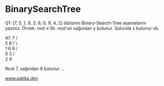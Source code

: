 # BinarySearchTree
 
Q1: [7, 5, 1, 8, 3, 6, 0, 9, 4, 2] dizisinin Binary-Search-Tree aşamalarını yazınız.
Örnek: root x'dir. root'un sağından y bulunur. Solunda z bulunur vb.

A1: 
          7
        /   \
       5     8
      / \     \
     1   6     9
    / \
   0   3
      / \
     2   4
     
Root 7, sağından 8 bulunur …

www.patika.dev
